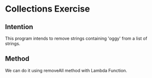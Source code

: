 
# Collections Exercise

## Intention

This program intends to remove strings containing 'oggy' from a list of strings.

## Method

We can do it using removeAll method with Lambda Function.
